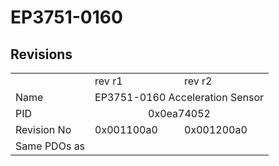 # EP3751-0160

## Revisions
<table>
<tr>
<td></td>
<td>rev r1</td>
<td>rev r2</td>
</tr>
<tr>
<td>Name</td>
<td colspan=2 align="center">EP3751-0160 Acceleration Sensor</td>
</tr>
<tr>
<td>PID</td>
<td colspan=2 align="center">0x0ea74052</td>
</tr>
<tr>
<td>Revision No</td>
<td>0x001100a0</td>
<td>0x001200a0</td>
</tr>
<tr>
<td>Same PDOs as</td>
<td colspan=2 align="center"></td>
</tr>
</table>
